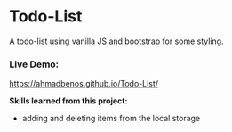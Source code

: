 # Todo-List
A todo-list using vanilla JS and bootstrap for some styling.

<h3> Live Demo:</h3>

https://ahmadbenos.github.io/Todo-List/

<b>Skills learned from this project:</b>
- adding and deleting items from the local storage


